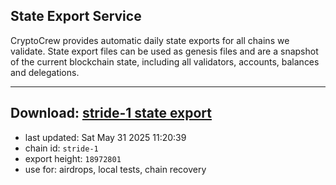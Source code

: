 ## State Export Service
CryptoCrew provides automatic daily state exports for all chains we validate. State export files can be used as genesis files and are a snapshot of the current blockchain state, including all validators, accounts, balances and delegations.

---
**Download: [stride-1 state export](https://dl-eu2.ccvalidators.com/SERVICE/stride/stride-1_export_18972801.json)**
---

- last updated: Sat May 31 2025 11:20:39
- chain id: `stride-1`
- export height: `18972801`
- use for: airdrops, local tests, chain recovery
